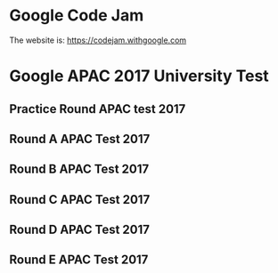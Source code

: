# Google Code Jam

The website is: https://codejam.withgoogle.com

# Google APAC 2017 University Test

## Practice Round APAC test 2017

## Round A APAC Test 2017

## Round B APAC Test 2017

## Round C APAC Test 2017

## Round D APAC Test 2017

## Round E APAC Test 2017

